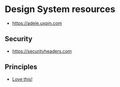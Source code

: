 # Design System resources

- https://adele.uxpin.com

## Security

- https://securityheaders.com

## Principles

- [Love this!](https://www.gov.uk/guidance/government-design-principles#understand-context)

